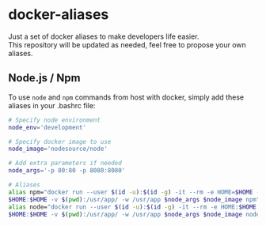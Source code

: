 # docker-aliases
Just a set of docker aliases to make developers life easier.  
This repository will be updated as needed, feel free to propose your own aliases.

## Node.js / Npm

To use `node` and `npm` commands from host with docker, simply add these aliases in your .bashrc file:
```bash
# Specify node environment
node_env='development'

# Specify docker image to use
node_image='nodesource/node'

# Add extra parameters if needed
node_args='-p 80:80 -p 8080:8080'

# Aliases
alias npm="docker run --user $(id -u):$(id -g) -it --rm -e HOME=$HOME -e NODE_ENV=$node_env -v
$HOME:$HOME -v $(pwd):/usr/app/ -w /usr/app $node_args $node_image npm"
alias node="docker run --user $(id -u):$(id -g) -it --rm -e HOME:$HOME -e NODE_ENV=$node_env -v
$HOME:$HOME -v $(pwd):/usr/app/ -w /usr/app $node_args $node_image node"
```
